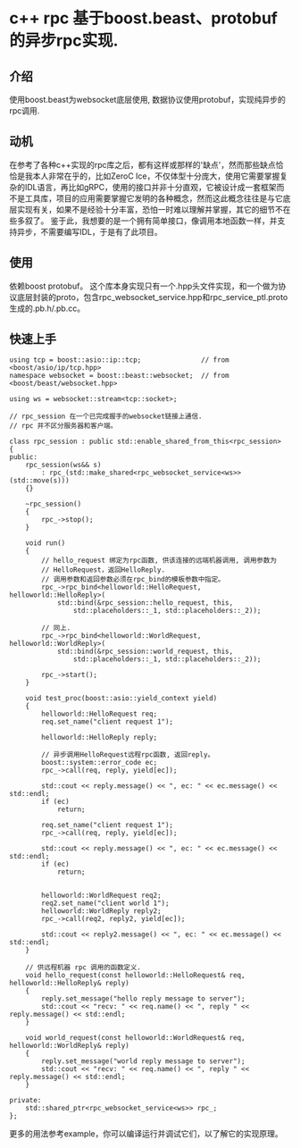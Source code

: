 
# c++ rpc 基于boost.beast、protobuf的异步rpc实现.

## 介绍

使用boost.beast为websocket底层使用, 数据协议使用protobuf，实现纯异步的rpc调用.

## 动机

在参考了各种c++实现的rpc库之后，都有这样或那样的'缺点'，然而那些缺点恰恰是我本人非常在乎的，比如ZeroC Ice，不仅体型十分庞大，使用它需要掌握复杂的IDL语言，再比如gRPC，使用的接口并非十分直观，它被设计成一套框架而不是工具库，项目的应用需要掌握它发明的各种概念，然而这此概念往往是与它底层实现有关，如果不是经验十分丰富，恐怕一时难以理解并掌握，其它的细节不在些多叙了。
鉴于此，我想要的是一个拥有简单接口，像调用本地函数一样，并支持异步，不需要编写IDL，于是有了此项目。

## 使用

依赖boost protobuf。
这个库本身实现只有一个.hpp头文件实现，和一个做为协议底层封装的proto，包含rpc_websocket_service.hpp和rpc_service_ptl.proto生成的.pb.h/.pb.cc。


## 快速上手

```
using tcp = boost::asio::ip::tcp;               // from <boost/asio/ip/tcp.hpp>
namespace websocket = boost::beast::websocket;  // from <boost/beast/websocket.hpp>

using ws = websocket::stream<tcp::socket>;

// rpc_session 在一个已完成握手的websocket链接上通信.
// rpc 并不区分服务器和客户端。

class rpc_session : public std::enable_shared_from_this<rpc_session>
{
public:
	rpc_session(ws&& s)
		: rpc_(std::make_shared<rpc_websocket_service<ws>>(std::move(s)))
	{}

	~rpc_session()
	{
		rpc_->stop();
	}

	void run()
	{
		// hello_request 绑定为rpc函数, 供该连接的远端机器调用, 调用参数为
		// HelloRequest，返回HelloReply.
		// 调用参数和返回参数必须在rpc_bind的模板参数中指定。
		rpc_->rpc_bind<helloworld::HelloRequest, helloworld::HelloReply>(
			std::bind(&rpc_session::hello_request, this,
				std::placeholders::_1, std::placeholders::_2));

		// 同上.
		rpc_->rpc_bind<helloworld::WorldRequest, helloworld::WorldReply>(
			std::bind(&rpc_session::world_request, this,
				std::placeholders::_1, std::placeholders::_2));

		rpc_->start();
	}

	void test_proc(boost::asio::yield_context yield)
	{
		helloworld::HelloRequest req;
		req.set_name("client request 1");

		helloworld::HelloReply reply;

		// 异步调用HelloRequest远程rpc函数, 返回reply。
		boost::system::error_code ec;
		rpc_->call(req, reply, yield[ec]);

		std::cout << reply.message() << ", ec: " << ec.message() << std::endl;
		if (ec)
			return;

		req.set_name("client request 1");
		rpc_->call(req, reply, yield[ec]);

		std::cout << reply.message() << ", ec: " << ec.message() << std::endl;
		if (ec)
			return;


		helloworld::WorldRequest req2;
		req2.set_name("client world 1");
		helloworld::WorldReply reply2;
		rpc_->call(req2, reply2, yield[ec]);

		std::cout << reply2.message() << ", ec: " << ec.message() << std::endl;
	}

	// 供远程机器 rpc 调用的函数定义.
	void hello_request(const helloworld::HelloRequest& req, helloworld::HelloReply& reply)
	{
		reply.set_message("hello reply message to server");
		std::cout << "recv: " << req.name() << ", reply " << reply.message() << std::endl;
	}

	void world_request(const helloworld::WorldRequest& req, helloworld::WorldReply& reply)
	{
		reply.set_message("world reply message to server");
		std::cout << "recv: " << req.name() << ", reply " << reply.message() << std::endl;
	}

private:
	std::shared_ptr<rpc_websocket_service<ws>> rpc_;
};
```

更多的用法参考example，你可以编译运行并调试它们，以了解它的实现原理。

